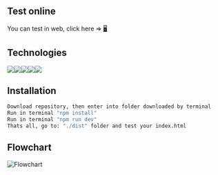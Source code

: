 ## Test online
You can test in web, click here =>  [🖥](https://angaven.github.io/platzi_master_largger_string_deployed/ "Link test project")

## Technologies
<img src="https://img.shields.io/badge/HTML5-E34F26?style=for-the-badge&logo=html5&logoColor=white" /><img src="https://img.shields.io/badge/CSS3-1572B6?style=for-the-badge&logo=css3&logoColor=white" /><img src="https://img.shields.io/badge/JavaScript-323330?style=for-the-badge&logo=javascript&logoColor=F7DF1E" /><img src="https://img.shields.io/badge/npm-CB3837?style=for-the-badge&logo=npm&logoColor=white"/><img src="https://img.shields.io/badge/Webpack-8DD6F9?style=for-the-badge&logo=Webpack&logoColor=white" />

## Installation
```sh
Download repository, then enter into folder downloaded by terminal
Run in terminal "npm install"
Run in terminal "npm run dev"
Thats all, go to: "./dist" folder and test your index.html
```
## Flowchart

![Flowchart](https://raw.githubusercontent.com/AngAven/platzi-master-CadenaMasLarga/main/public/assets/img/diagram_platzi_master_project_largger_string_october.jpeg "Flowchart")
